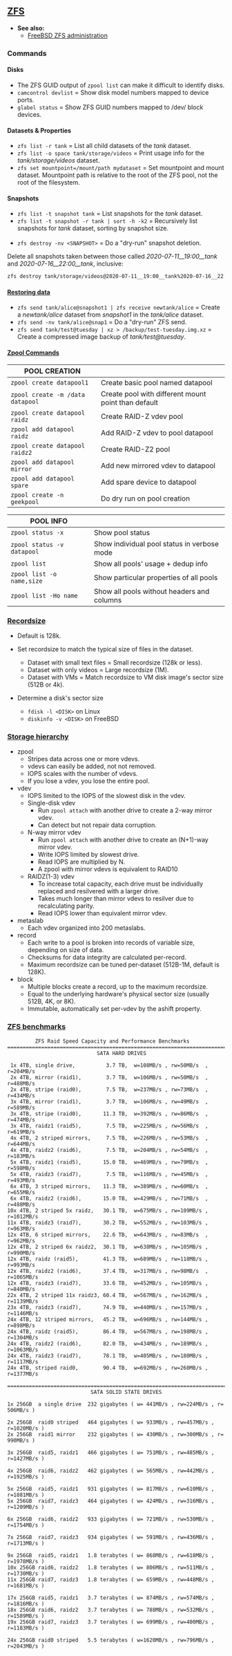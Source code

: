 
## [ZFS](https://openzfs.github.io/openzfs-docs/index.html)

- **See also:**
  - [FreeBSD ZFS administration](https://docs.freebsd.org/en_US.ISO8859-1/books/handbook/zfs-zfs.html)

### Commands

#### Disks

- The ZFS GUID output of `zpool list` can make it difficult to identify disks.
- `camcontrol devlist` = Show disk model numbers mapped to device ports.
- `glabel status`      = Show ZFS GUID numbers mapped to /dev/ block devices.

#### Datasets & Properties

- `zfs list -r tank` = List all child datasets of the *tank* dataset.
- `zfs list -o space tank/storage/videos` = Print usage info for the *tank/storage/videos* dataset.
- `zfs set mountpoint=/mount/path mydataset` = Set mountpoint and mount dataset. Mountpoint path is relative to the root
                                               of the ZFS pool, not the root of the filesystem.

#### Snapshots

- `zfs list -t snapshot tank`  = List snapshots for the *tank* dataset.
- `zfs list -t snapshot -r tank | sort -h -k2` = Recursively list snapshots for *tank* dataset, sorting by snapshot size.
<br><br>
- `zfs destroy -nv <SNAPSHOT>` = Do a "dry-run" snapshot deletion.

Delete all snapshots taken between those called *2020-07-11__19:00__tank* and *2020-07-16__22:00__tank*, inclusive:
```bash
zfs destroy tank/storage/videos@2020-07-11__19:00__tank%2020-07-16__22:00__tank
```

#### [Restoring data](https://www.linuxtopia.org/online_books/opensolaris_2008/ZFSADMIN/html/gbchx.html)

- `zfs send tank/alice@snapshot1 | zfs receive newtank/alice` = Create a *newtank/alice* dataset from *snapshot1* in the
                                                              *tank/alice* dataset.
- `zfs send -nv tank/alice@snap1` = Do a "dry-run" ZFS send.
- `zfs send tank/test@tuesday | xz > /backup/test-tuesday.img.xz` = Create a compressed image backup of *tank/test@tuesday*.

#### [Zpool Commands](https://www.thegeekdiary.com/solaris-zfs-command-line-reference-cheat-sheet/)

| POOL CREATION                    |                                                     |
|----------------------------------|-----------------------------------------------------|
| `zpool create datapool1`         | Create basic pool named datapool                    |
| `zpool create -m /data datapool` | Create pool with different mount point than default |
| `zpool create datapool raidz`    | Create RAID-Z vdev pool                             |
| `zpool add datapool raidz`       | Add RAID-Z vdev to pool datapool                    |
| `zpool create datapool raidz2`   | Create RAID-Z2 pool                                 |
| `zpool add datapool mirror`      | Add new mirrored vdev to datapool                   |
| `zpool add datapool spare`       | Add spare device to datapool                        |
| `zpool create -n geekpool`       | Do dry run on pool creation                         |

| POOL INFO                  |                                             |
|----------------------------|---------------------------------------------|
| `zpool status -x`          | Show pool status                            |
| `zpool status -v datapool` | Show individual pool status in verbose mode |
| `zpool list` 	             | Show all pools' usage + dedup info          |
| `zpool list -o name,size`  | Show particular properties of all pools     |
| `zpool list -Ho name`      | Show all pools without headers and columns  |

### [Recordsize](https://jrs-s.net/2019/04/03/on-zfs-recordsize/)

- Default is 128k.
- Set recordsize to match the typical size of files in the dataset.
  - Dataset with small text files = Small recordsize (128k or less).
  - Dataset with only videos = Large recordsize (1M).
  - Dataset with VMs = Match recordsize to VM disk image's sector size (512B or 4k).

- Determine a disk's sector size
  - `fdisk -l <DISK>` on Linux
  - `diskinfo -v <DISK>` on FreeBSD

### [Storage hierarchy](https://jrs-s.net/2018/04/11/primer-how-data-is-stored-on-disk-with-zfs/)

- zpool
  - Stripes data across one or more vdevs.
  - vdevs can easily be added, not not removed.
  - IOPS scales with the number of vdevs.
  - If you lose a vdev, you lose the entire pool.
- vdev
  - IOPS limited to the IOPS of the slowest disk in the vdev.
  - Single-disk vdev
    - Run `zpool attach` with another drive to create a 2-way mirror vdev.
    - Can detect but not repair data corruption.
  - N-way mirror vdev
    - Run `zpool attach` with another drive to create an (N+1)-way mirror vdev.
    - Write IOPS limited by slowest drive.
    - Read IOPS are multiplied by N.
    - A zpool with mirror vdevs is equivalent to RAID10
  - RAIDZ(1-3) vdev
    - To increase total capacity, each drive must be individually replaced and resilvered with a larger drive.
    - Takes much longer than mirror vdevs to resilver due to recalculating parity.
    - Read IOPS lower than equivalent mirror vdev.
- metaslab
  - Each vdev organized into 200 metaslabs.
- record
  - Each write to a pool is broken into records of variable size, depending on size of data.
  - Checksums for data integrity are calculated per-record.
  - Maximum recordsize can be tuned per-dataset (512B-1M, default is 128K).
- block
  - Multiple blocks create a record, up to the maximum recordsize.
  - Equal to the underlying hardware's physical sector size (usually 512B, 4K, or 8K).
  - Immutable, automatically set per-vdev by the ashift property.

### [ZFS benchmarks](https://calomel.org/zfs_raid_speed_capacity.html)
```
         ZFS Raid Speed Capacity and Performance Benchmarks
=============================================================================
                             SATA HARD DRIVES

 1x 4TB, single drive,          3.7 TB,  w=108MB/s , rw=50MB/s  , r=204MB/s
 2x 4TB, mirror (raid1),        3.7 TB,  w=106MB/s , rw=50MB/s  , r=488MB/s
 2x 4TB, stripe (raid0),        7.5 TB,  w=237MB/s , rw=73MB/s  , r=434MB/s
 3x 4TB, mirror (raid1),        3.7 TB,  w=106MB/s , rw=49MB/s  , r=589MB/s
 3x 4TB, stripe (raid0),       11.3 TB,  w=392MB/s , rw=86MB/s  , r=474MB/s
 3x 4TB, raidz1 (raid5),        7.5 TB,  w=225MB/s , rw=56MB/s  , r=619MB/s
 4x 4TB, 2 striped mirrors,     7.5 TB,  w=226MB/s , rw=53MB/s  , r=644MB/s
 4x 4TB, raidz2 (raid6),        7.5 TB,  w=204MB/s , rw=54MB/s  , r=183MB/s
 5x 4TB, raidz1 (raid5),       15.0 TB,  w=469MB/s , rw=79MB/s  , r=598MB/s
 5x 4TB, raidz3 (raid7),        7.5 TB,  w=116MB/s , rw=45MB/s  , r=493MB/s
 6x 4TB, 3 striped mirrors,    11.3 TB,  w=389MB/s , rw=60MB/s  , r=655MB/s
 6x 4TB, raidz2 (raid6),       15.0 TB,  w=429MB/s , rw=71MB/s  , r=488MB/s
10x 4TB, 2 striped 5x raidz,   30.1 TB,  w=675MB/s , rw=109MB/s , r=1012MB/s
11x 4TB, raidz3 (raid7),       30.2 TB,  w=552MB/s , rw=103MB/s , r=963MB/s
12x 4TB, 6 striped mirrors,    22.6 TB,  w=643MB/s , rw=83MB/s  , r=962MB/s
12x 4TB, 2 striped 6x raidz2,  30.1 TB,  w=638MB/s , rw=105MB/s , r=990MB/s
12x 4TB, raidz (raid5),        41.3 TB,  w=689MB/s , rw=118MB/s , r=993MB/s
12x 4TB, raidz2 (raid6),       37.4 TB,  w=317MB/s , rw=98MB/s  , r=1065MB/s
12x 4TB, raidz3 (raid7),       33.6 TB,  w=452MB/s , rw=105MB/s , r=840MB/s
22x 4TB, 2 striped 11x raidz3, 60.4 TB,  w=567MB/s , rw=162MB/s , r=1139MB/s
23x 4TB, raidz3 (raid7),       74.9 TB,  w=440MB/s , rw=157MB/s , r=1146MB/s
24x 4TB, 12 striped mirrors,   45.2 TB,  w=696MB/s , rw=144MB/s , r=898MB/s
24x 4TB, raidz (raid5),        86.4 TB,  w=567MB/s , rw=198MB/s , r=1304MB/s
24x 4TB, raidz2 (raid6),       82.0 TB,  w=434MB/s , rw=189MB/s , r=1063MB/s
24x 4TB, raidz3 (raid7),       78.1 TB,  w=405MB/s , rw=180MB/s , r=1117MB/s
24x 4TB, striped raid0,        90.4 TB,  w=692MB/s , rw=260MB/s , r=1377MB/s

================================================================================
                           SATA SOLID STATE DRIVES

1x 256GB  a single drive  232 gigabytes ( w= 441MB/s , rw=224MB/s , r= 506MB/s )

2x 256GB  raid0 striped   464 gigabytes ( w= 933MB/s , rw=457MB/s , r=1020MB/s )
2x 256GB  raid1 mirror    232 gigabytes ( w= 430MB/s , rw=300MB/s , r= 990MB/s )

3x 256GB  raid5, raidz1   466 gigabytes ( w= 751MB/s , rw=485MB/s , r=1427MB/s )

4x 256GB  raid6, raidz2   462 gigabytes ( w= 565MB/s , rw=442MB/s , r=1925MB/s )

5x 256GB  raid5, raidz1   931 gigabytes ( w= 817MB/s , rw=610MB/s , r=1881MB/s )
5x 256GB  raid7, raidz3   464 gigabytes ( w= 424MB/s , rw=316MB/s , r=1209MB/s )

6x 256GB  raid6, raidz2   933 gigabytes ( w= 721MB/s , rw=530MB/s , r=1754MB/s )

7x 256GB  raid7, raidz3   934 gigabytes ( w= 591MB/s , rw=436MB/s , r=1713MB/s )

9x 256GB  raid5, raidz1   1.8 terabytes ( w= 868MB/s , rw=618MB/s , r=1978MB/s )
10x 256GB raid6, raidz2   1.8 terabytes ( w= 806MB/s , rw=511MB/s , r=1730MB/s )
11x 256GB raid7, raidz3   1.8 terabytes ( w= 659MB/s , rw=448MB/s , r=1681MB/s )

17x 256GB raid5, raidz1   3.7 terabytes ( w= 874MB/s , rw=574MB/s , r=1816MB/s )
18x 256GB raid6, raidz2   3.7 terabytes ( w= 788MB/s , rw=532MB/s , r=1589MB/s )
19x 256GB raid7, raidz3   3.7 terabytes ( w= 699MB/s , rw=400MB/s , r=1183MB/s )

24x 256GB raid0 striped   5.5 terabytes ( w=1620MB/s , rw=796MB/s , r=2043MB/s )
```
